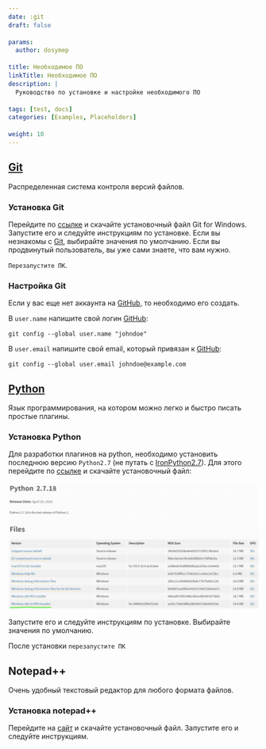 ```yaml
---
date: :git
draft: false

params:
  author: dosymep
  
title: Необходимое ПО
linkTitle: Необходимое ПО
description: |
  Руководство по установке и настройке необходимого ПО

tags: [test, docs]
categories: [Examples, Placeholders]

weight: 10
---
```


## [Git](https://git-scm.com/)

Распределенная система контроля версий файлов.

### Установка Git

Перейдите по [ссылке](https://git-scm.com/downloads/win) и скачайте установочный файл Git for Windows.
Запустите его и следуйте инструкциям по установке. Если вы незнакомы с [Git](https://git-scm.com/), выбирайте значения по умолчанию.
Если вы продвинутый пользователь, вы уже сами знаете, что вам нужно.

`Перезапустите ПК`.

### Настройка Git

Если у вас еще нет аккаунта на [GitHub](https://github.com/), то необходимо его создать.

В ```user.name``` напишите свой логин [GitHub](https://github.com/):

```
git config --global user.name "johndoe"
```

В ```user.email``` напишите свой email, который привязан к [GitHub](https://github.com/):

```
git config --global user.email johndoe@example.com
```

## [Python](https://www.python.org/)

Язык программирования, на котором можно легко и быстро писать простые плагины.

### Установка Python

Для разработки плагинов на python, необходимо установить последнюю версию `Python2.7` (не путать с [IronPython2.7](https://ironpython.net/)).
Для этого перейдите по [ссылке](https://www.python.org/downloads/release/python-2718/) и скачайте установочный файл:

![img.png](python-setup-page-1.png)

Запустите его и следуйте инструкциям по установке. Выбирайте значения по умолчанию.

После установки `перезапустите ПК`

## Notepad++

Очень удобный текстовый редактор для любого формата файлов.

### Установка notepad++

Перейдите на [сайт](https://notepad-plus-plus.org/downloads/) и скачайте установочный файл. Запустите его и следуйте инструкциям.


